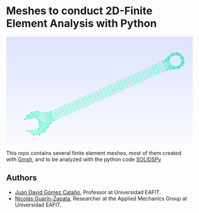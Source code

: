 # Meshes to conduct 2D-Finite Element Analysis with Python

![Structured mesh with traingular elements.](./docs/img/llave.png)


This _repo_ contains several finite element meshes, most of them created with [Gmsh](http://gmsh.info/), and to be analyzed with the python code
[SOLIDSPy](https://github.com/AppliedMechanics-EAFIT/SolidsPy)
## Authors
- [Juan David Gómez Cataño](http://www.eafit.edu.co/docentes-investigadores/Paginas/juan-gomez.aspx),
    Professor at Universidad EAFIT.
- [Nicolás Guarín-Zapata](https://github.com/nicoguaro),
    Researcher at the Applied Mechanics Group at Universidad EAFIT.
